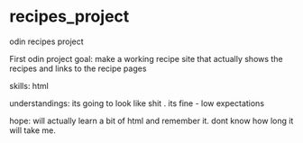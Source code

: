 # recipes_project
odin recipes project

First odin project 
goal: make a working recipe site that actually shows the recipes and links to the recipe pages

skills: html 

understandings: its going to look like shit . its fine - low expectations 

hope: will actually learn a bit of html and remember it. 
dont know how long it will take me. 
